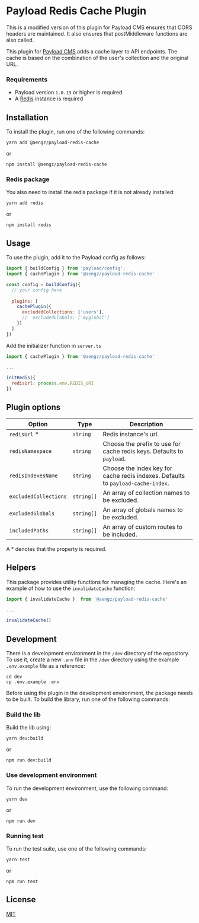 # Payload Redis Cache Plugin

This is a modified version of this plugin for Payload CMS ensures that CORS headers are maintained. 
It also ensures that postMiddleware functions are also called. 

This plugin for [Payload CMS](https://github.com/payloadcms/payload) adds a cache layer to API endpoints.
The cache is based on the combination of the user's collection and the original URL.

### Requirements

- Payload version `1.0.19` or higher is required
- A [Redis](https://redis.io/) instance is required 

## Installation
To install the plugin, run one of the following commands:

```console
yarn add @aengz/payload-redis-cache
```
or
```console
npm install @aengz/payload-redis-cache
```

### Redis package
You also need to install the redis package if it is not already installed:

```console
yarn add redis
```
or
```console
npm install redis
```

## Usage

To use the plugin, add it to the Payload config as follows:

```js
import { buildConfig } from 'payload/config';
import { cachePlugin } from '@aengz/payload-redis-cache'

const config = buildConfig({
  // your config here
  
  plugins: [
    cachePlugin({ 
      excludedCollections: ['users'],
      //  excludedGlobals: ['myglobal']
    })
  ]
})
```

Add the initializer function in `server.ts`

```js
import { cachePlugin } from '@aengz/payload-redis-cache'

...

initRedis({
  redisUrl: process.env.REDIS_URI
})
```

## Plugin options

| Option| Type | Description |
|---|---|---|
| `redisUrl` * | `string` | Redis instance's url. |
| `redisNamespace` | `string` | Choose the prefix to use for cache redis keys. Defaults to `payload`. |
| `redisIndexesName` | `string` | Choose the index key for cache redis indexes. Defaults to `payload-cache-index`. |
| `excludedCollections` | `string[]` | An array of collection names to be excluded. |
| `excludedGlobals` | `string[]` | An array of globals names to be excluded. |
| `includedPaths` | `string[]` | An array of custom routes to be included. |

A * denotes that the property is required.

## Helpers

This package provides utility functions for managing the cache. Here's an example of how to use the `invalidateCache` function:


```js
import { invalidateCache }  from '@aengz/payload-redis-cache'

...

invalidateCache()
```

## Development
There is a development environment in the `/dev` directory of the repository. To use it, create a new `.env` file in the `/dev` directory using the example `.env.example` file as a reference:

``` console
cd dev
cp .env.example .env
```

Before using the plugin in the development environment, the package needs to be built. To build the library, run one of the following commands:
### Build the lib 
Build the lib using:
```console
yarn dev:build
```
or
```console
npm run dev:build
```

### Use development environment
To run the development environment, use the following command:

```console
yarn dev
```
or 
```console
npm run dev
```

### Running test 
To run the test suite, use one of the following commands:
```console
yarn test
```
or
```console
npm run test
```

## License
[MIT](LICENSE)
